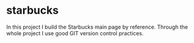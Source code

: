 # starbucks
In this project I build the Starbucks main page by reference. Through the whole project I use good GIT version control practices.
